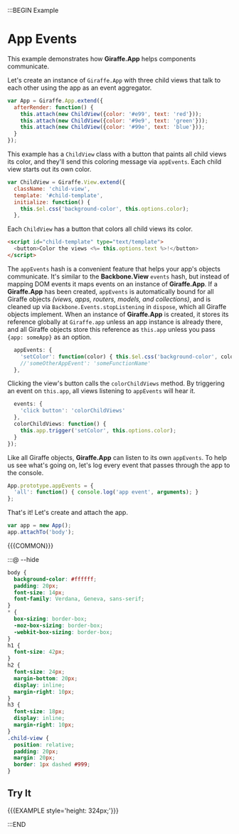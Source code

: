 :::BEGIN Example


# App Events

This example demonstrates how **Giraffe.App** helps components communicate.

Let's create an instance of `Giraffe.App` with three child views that talk to
each other using the app as an event aggregator.

```js
var App = Giraffe.App.extend({
  afterRender: function() {
    this.attach(new ChildView({color: '#e99', text: 'red'}));
    this.attach(new ChildView({color: '#9e9', text: 'green'}));
    this.attach(new ChildView({color: '#99e', text: 'blue'}));
  }
});
```

This example has a `ChildView` class with a button that paints all child views its color, and they'll send this coloring message via `appEvents`. Each child view starts out its own color.

```js
var ChildView = Giraffe.View.extend({
  className: 'child-view',
  template: '#child-template',
  initialize: function() {
    this.$el.css('background-color', this.options.color);
  },
```

Each `ChildView` has a button that colors all child views its color.

```html
<script id="child-template" type="text/template">
  <button>Color the views <%= this.options.text %>!</button>
</script>
```

The `appEvents` hash is a convenient feature that helps your app's objects communicate. It's similar to the **Backbone.View** `events` hash, but instead of mapping DOM events it maps events on an instance of **Giraffe.App**.  If a **Giraffe.App** has been created, `appEvents` is automatically bound for all Giraffe objects *(views, apps, routers, models, and collections)*, and is cleaned up via `Backbone.Events.stopListening` in `dispose`, which all Giraffe objects implement. When an instance of **Giraffe.App** is created, it stores its reference globally at `Giraffe.app` unless an app instance is already there, and all Giraffe objects store this reference as `this.app` unless you pass `{app: someApp}` as an option.

```js
  appEvents: {
    'setColor': function(color) { this.$el.css('background-color', color); }
    //'someOtherAppEvent': 'someFunctionName'
  },
```

Clicking the view's button calls the `colorChildViews` method. By triggering an event on `this.app`, all views listening to `appEvents` will hear it.

```js
  events: {
    'click button': 'colorChildViews'
  },
  colorChildViews: function() {
    this.app.trigger('setColor', this.options.color);
  }
});
```

Like all Giraffe objects, **Giraffe.App** can listen to its own `appEvents`. To help us see what's going on, let's log every event that passes through the app to the console.

```js
App.prototype.appEvents = {
  'all': function() { console.log('app event', arguments); }
};
```

That's it! Let's create and attach the app.

```js
var app = new App();
app.attachTo('body');
```

{{{COMMON}}}

:::@ --hide

```css
body {
  background-color: #ffffff;
  padding: 20px;
  font-size: 14px;
  font-family: Verdana, Geneva, sans-serif;
}
* {
  box-sizing: border-box;
  -moz-box-sizing: border-box;
  -webkit-box-sizing: border-box;
}
h1 {
  font-size: 42px;
}
h2 {
  font-size: 24px;
  margin-bottom: 20px;
  display: inline;
  margin-right: 10px;
}
h3 {
  font-size: 18px;
  display: inline;
  margin-right: 10px;
}
.child-view {
  position: relative;
  padding: 20px;
  margin: 20px;
  border: 1px dashed #999;
}
```

## Try It

{{{EXAMPLE style='height: 324px;'}}}

:::END
